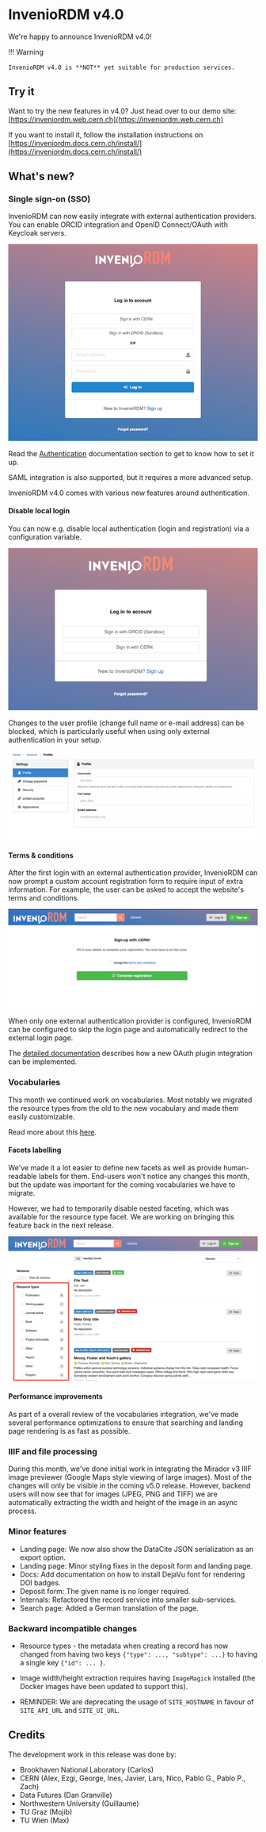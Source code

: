 # InvenioRDM v4.0

We're happy to announce InvenioRDM v4.0!

!!! Warning

    InvenioRDM v4.0 is **NOT** yet suitable for production services.

## Try it

Want to try the new features in v4.0? Just head over to our demo site: [https://inveniordm.web.cern.ch](https://inveniordm.web.cern.ch)

If you want to install it, follow the installation instructions on [https://inveniordm.docs.cern.ch/install/](https://inveniordm.docs.cern.ch/install/)

## What's new?

### Single sign-on (SSO)

InvenioRDM can now easily integrate with external authentication providers. You can enable ORCID integration and OpenID Connect/OAuth with Keycloak servers.

![](v4.0/sso1.png)

Read the [Authentication](/customize/authentication/) documentation section to get to know how to set it up.

SAML integration is also supported, but it requires a more advanced setup.

InvenioRDM v4.0 comes with various new features around authentication.

#### Disable local login

You can now e.g. disable local authentication (login and registration) via a configuration variable.

![](v4.0/no-local.png)

Changes to the user profile (change full name or e-mail address) can be blocked, which is particularly useful when using only external authentication in your setup.

![](v4.0/profile.png)

#### Terms & conditions

After the first login with an external authentication provider, InvenioRDM can now prompt a custom account registration form to require input of extra information. For example, the user can be asked to accept the website's terms and conditions.

![](v4.0/accept.png)

When only one external authentication provider is configured, InvenioRDM can be configured to skip the login page and automatically redirect to the external login page.

The [detailed documentation](/customize/authentication/) describes how a new OAuth plugin integration can be implemented.


### Vocabularies

This month we continued work on vocabularies. Most notably we migrated the resource types from the old to the new vocabulary and made them easily customizable.

Read more about this [here](/customize/application_data/).

#### Facets labelling

We've made it a lot easier to define new facets as well as provide human-readable labels for them. End-users won't notice any changes this month, but the update was important for the coming vocabularies we have to migrate.

However, we had to temporarily disable nested faceting, which was available for the resource type facet. We are working on bringing this feature back in the next release.

![](v4.0/facets.png)

#### Performance improvements

As part of a overall review of the vocabularies integration, we've made several performance optimizations to ensure that searching and landing page rendering is as fast as possible.

### IIIF and file processing

During this month, we've done initial work in integrating the Mirador v3 IIIF image previewer (Google Maps style viewing of large images). Most of the changes will only be visible in the coming v5.0 release. However, backend users will now see that for images (JPEG, PNG and TIFF) we are automatically extracting the width and height of the image in an async process.

### Minor features

- Landing page: We now also show the DataCite JSON serialization as an export option.
- Landing page: Minor styling fixes in the deposit form and landing page.
- Docs: Add documentation on how to install DejaVu font for rendering DOI badges.
- Deposit form: The given name is no longer required.
- Internals: Refactored the record service into smaller sub-services.
- Search page: Added a German translation of the page.

### Backward incompatible changes

- Resource types - the metadata when creating a record has now changed from having two keys ``{"type": ..., "subtype": ...}`` to having a single key ``{"id": ... }``.

- Image width/height extraction requires having `ImageMagick` installed (the Docker images have been updated to support this).

- REMINDER: We are deprecating the usage of ``SITE_HOSTNAME`` in favour of ``SITE_API_URL`` and ``SITE_UI_URL``.

## Credits

The development work in this release was done by:

- Brookhaven National Laboratory (Carlos)
- CERN (Alex, Ezgi, George, Ines, Javier, Lars, Nico, Pablo G., Pablo P., Zach)
- Data Futures (Dan Granville)
- Northwestern University (Guillaume)
- TU Graz (Mojib)
- TU Wien (Max)
